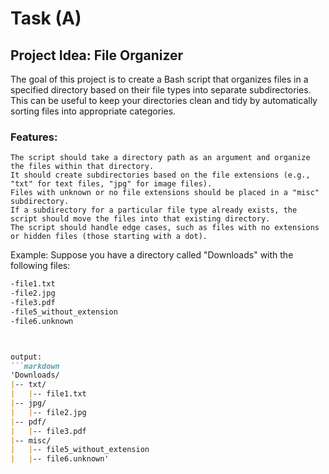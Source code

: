 
# Task (A)

## Project Idea: File Organizer

The goal of this project is to create a Bash script that organizes files in a specified directory based on their file types into separate subdirectories. This can be useful to keep your directories clean and tidy by automatically sorting files into appropriate categories.

### Features:

    The script should take a directory path as an argument and organize the files within that directory.
    It should create subdirectories based on the file extensions (e.g., "txt" for text files, "jpg" for image files).
    Files with unknown or no file extensions should be placed in a "misc" subdirectory.
    If a subdirectory for a particular file type already exists, the script should move the files into that existing directory.
    The script should handle edge cases, such as files with no extensions or hidden files (those starting with a dot).

Example: Suppose you have a directory called "Downloads" with the following files:
```markdown
-file1.txt
-file2.jpg
-file3.pdf
-file5_without_extension
-file6.unknown



output:
```markdown
'Downloads/
|-- txt/
|   |-- file1.txt
|-- jpg/
|   |-- file2.jpg
|-- pdf/
|   |-- file3.pdf
|-- misc/
|   |-- file5_without_extension
|   |-- file6.unknown'
